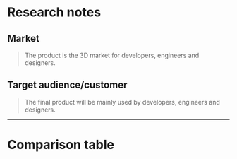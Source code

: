 # Research notes
## Market
>The product is the 3D market for developers, engineers and designers.

## Target audience/customer
>The final product will be mainly used by developers, engineers and designers.

---
# Comparison table

